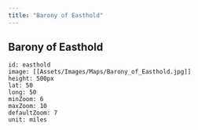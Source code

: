 ```yaml
---
title: "Barony of Easthold"
---
```

## Barony of Easthold
``` leaflet
id: easthold
image: [[Assets/Images/Maps/Barony_of_Easthold.jpg]] 
height: 500px 
lat: 50 
long: 50 
minZoom: 6 
maxZoom: 10 
defaultZoom: 7
unit: miles
```
